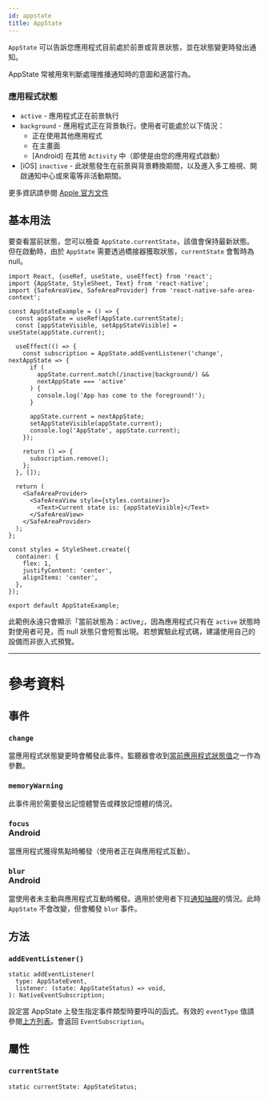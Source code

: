 ```yaml
---
id: appstate
title: AppState
---
```


`AppState` 可以告訴您應用程式目前處於前景或背景狀態，並在狀態變更時發出通知。

AppState 常被用來判斷處理推播通知時的意圖和適當行為。

### 應用程式狀態

- `active` - 應用程式正在前景執行
- `background` - 應用程式正在背景執行。使用者可能處於以下情況：
  - 正在使用其他應用程式
  - 在主畫面
  - [Android] 在其他 `Activity` 中（即使是由您的應用程式啟動）
- [iOS] `inactive` - 此狀態發生在前景與背景轉換期間，以及進入多工檢視、開啟通知中心或來電等非活動期間。

更多資訊請參閱 [Apple 官方文件](https://developer.apple.com/documentation/uikit/app_and_scenes/managing_your_app_s_life_cycle)

## 基本用法

要查看當前狀態，您可以檢查 `AppState.currentState`，該值會保持最新狀態。但在啟動時，由於 `AppState` 需要透過橋接器獲取狀態，`currentState` 會暫時為 null。

```SnackPlayer name=AppState%20Example
import React, {useRef, useState, useEffect} from 'react';
import {AppState, StyleSheet, Text} from 'react-native';
import {SafeAreaView, SafeAreaProvider} from 'react-native-safe-area-context';

const AppStateExample = () => {
  const appState = useRef(AppState.currentState);
  const [appStateVisible, setAppStateVisible] = useState(appState.current);

  useEffect(() => {
    const subscription = AppState.addEventListener('change', nextAppState => {
      if (
        appState.current.match(/inactive|background/) &&
        nextAppState === 'active'
      ) {
        console.log('App has come to the foreground!');
      }

      appState.current = nextAppState;
      setAppStateVisible(appState.current);
      console.log('AppState', appState.current);
    });

    return () => {
      subscription.remove();
    };
  }, []);

  return (
    <SafeAreaProvider>
      <SafeAreaView style={styles.container}>
        <Text>Current state is: {appStateVisible}</Text>
      </SafeAreaView>
    </SafeAreaProvider>
  );
};

const styles = StyleSheet.create({
  container: {
    flex: 1,
    justifyContent: 'center',
    alignItems: 'center',
  },
});

export default AppStateExample;
```

此範例永遠只會顯示「當前狀態為：active」，因為應用程式只有在 `active` 狀態時對使用者可見，而 null 狀態只會短暫出現。若想實驗此程式碼，建議使用自己的設備而非嵌入式預覽。

---

# 參考資料

## 事件

### `change`

當應用程式狀態變更時會觸發此事件。監聽器會收到[當前應用程式狀態值](appstate#app-states)之一作為參數。

### `memoryWarning`

此事件用於需要發出記憶體警告或釋放記憶體的情況。

### `focus` <div class="label android">Android</div>

當應用程式獲得焦點時觸發（使用者正在與應用程式互動）。

### `blur` <div class="label android">Android</div>

當使用者未主動與應用程式互動時觸發。適用於使用者下拉[通知抽屜](https://developer.android.com/guide/topics/ui/notifiers/notifications#bar-and-drawer)的情況。此時 `AppState` 不會改變，但會觸發 `blur` 事件。

## 方法

### `addEventListener()`

```tsx
static addEventListener(
  type: AppStateEvent,
  listener: (state: AppStateStatus) => void,
): NativeEventSubscription;
```

設定當 AppState 上發生指定事件類型時要呼叫的函式。有效的 `eventType` 值請參閱[上方列表](#events)。會返回 `EventSubscription`。

## 屬性

### `currentState`

```tsx
static currentState: AppStateStatus;
```